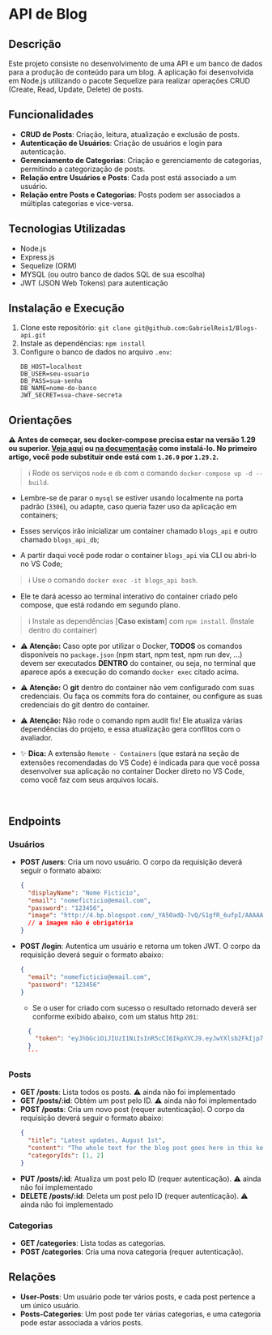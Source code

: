 # API de Blog

## Descrição
Este projeto consiste no desenvolvimento de uma API e um banco de dados para a produção de conteúdo para um blog. A aplicação foi desenvolvida em Node.js utilizando o pacote Sequelize para realizar operações CRUD (Create, Read, Update, Delete) de posts.

## Funcionalidades
- **CRUD de Posts**: Criação, leitura, atualização e exclusão de posts.
- **Autenticação de Usuários**: Criação de usuários e login para autenticação.
- **Gerenciamento de Categorias**: Criação e gerenciamento de categorias, permitindo a categorização de posts.
- **Relação entre Usuários e Posts**: Cada post está associado a um usuário.
- **Relação entre Posts e Categorias**: Posts podem ser associados a múltiplas categorias e vice-versa.

## Tecnologias Utilizadas
- Node.js
- Express.js
- Sequelize (ORM)
- MYSQL (ou outro banco de dados SQL de sua escolha)
- JWT (JSON Web Tokens) para autenticação

## Instalação e Execução
1. Clone este repositório: `git clone git@github.com:GabrielReis1/Blogs-api.git`
2. Instale as dependências: `npm install`
3. Configure o banco de dados no arquivo `.env`:
    ```
    DB_HOST=localhost
    DB_USER=seu-usuario
    DB_PASS=sua-senha
    DB_NAME=nome-do-banco
    JWT_SECRET=sua-chave-secreta
    ```

## Orientações
 
  **:warning: Antes de começar, seu docker-compose precisa estar na versão 1.29 ou superior. [Veja aqui](https://www.digitalocean.com/community/tutorials/how-to-install-and-use-docker-compose-on-ubuntu-20-04-pt) ou [na documentação](https://docs.docker.com/compose/install/) como instalá-lo. No primeiro artigo, você pode substituir onde está com `1.26.0` por `1.29.2`.**


  > :information_source: Rode os serviços `node` e `db` com o comando `docker-compose up -d --build`.

  - Lembre-se de parar o `mysql` se estiver usando localmente na porta padrão (`3306`), ou adapte, caso queria fazer uso da aplicação em containers;

  - Esses serviços irão inicializar um container chamado `blogs_api` e outro chamado `blogs_api_db`;

  - A partir daqui você pode rodar o container `blogs_api` via CLI ou abri-lo no VS Code;

  > :information_source: Use o comando `docker exec -it blogs_api bash`.

  - Ele te dará acesso ao terminal interativo do container criado pelo compose, que está rodando em segundo plano.

  > :information_source: Instale as dependências [**Caso existam**] com `npm install`. (Instale dentro do container)
  
  - **:warning: Atenção:** Caso opte por utilizar o Docker, **TODOS** os comandos disponíveis no `package.json` (npm start, npm test, npm run dev, ...) devem ser executados **DENTRO** do container, ou seja, no terminal que aparece após a execução do comando `docker exec` citado acima. 

  - **:warning: Atenção:** O **git** dentro do container não vem configurado com suas credenciais. Ou faça os commits fora do container, ou configure as suas credenciais do git dentro do container.

  - **:warning: Atenção:** Não rode o comando npm audit fix! Ele atualiza várias dependências do projeto, e essa atualização gera conflitos com o avaliador.

  - ✨ **Dica:** A extensão `Remote - Containers` (que estará na seção de extensões recomendadas do VS Code) é indicada para que você possa desenvolver sua aplicação no container Docker direto no VS Code, como você faz com seus arquivos locais.

  <br />

## Endpoints
### Usuários
- **POST /users**: Cria um novo usuário.
  O corpo da requisição deverá seguir o formato abaixo:
  ```json
  {
    "displayName": "Nome Ficticio",
    "email": "nomeficticio@email.com",
    "password": "123456",
    "image": "http://4.bp.blogspot.com/_YA50adQ-7vQ/S1gfR_6ufpI/AAAAAAAAAAk/1ErJGgRWZDg/S45/brett.png"
    // a imagem não é obrigatória
  }
  ```
- **POST /login**: Autentica um usuário e retorna um token JWT.
  O corpo da requisição deverá seguir o formato abaixo:
  ```json
  {
    "email": "nomeficticio@email.com",
    "password": "123456"
  }
  ```
   - Se o user for criado com sucesso o resultado retornado deverá ser conforme exibido abaixo, com um status http `201`:
    ```json
      {
        "token": "eyJhbGciOiJIUzI1NiIsInR5cCI6IkpXVCJ9.eyJwYXlsb2FkIjp7ImlkIjo1LCJkaXNwbGF5TmFtZSI6InVzdWFyaW8gZGUgdGVzdGUiLCJlbWFpbCI6InRlc3RlQGVtYWlsLmNvbSIsImltYWdlIjoibnVsbCJ9LCJpYXQiOjE2MjAyNDQxODcsImV4cCI6MTYyMDY3NjE4N30.Roc4byj6mYakYqd9LTCozU1hd9k_Vw5IWKGL4hcCVG8"
      }
      ```

### Posts
- **GET /posts**: Lista todos os posts. :warning: ainda não foi implementado
- **GET /posts/:id**: Obtém um post pelo ID. :warning: ainda não foi implementado
- **POST /posts**: Cria um novo post (requer autenticação).
  O corpo da requisição deverá seguir o formato abaixo:
  ```json
  {
    "title": "Latest updates, August 1st",
    "content": "The whole text for the blog post goes here in this key",
    "categoryIds": [1, 2]
  }
  ```
- **PUT /posts/:id**: Atualiza um post pelo ID (requer autenticação). :warning: ainda não foi implementado
- **DELETE /posts/:id**: Deleta um post pelo ID (requer autenticação). :warning: ainda não foi implementado

### Categorias
- **GET /categories**: Lista todas as categorias.
- **POST /categories**: Cria uma nova categoria (requer autenticação).

## Relações
- **User-Posts**: Um usuário pode ter vários posts, e cada post pertence a um único usuário.
- **Posts-Categories**: Um post pode ter várias categorias, e uma categoria pode estar associada a vários posts.
